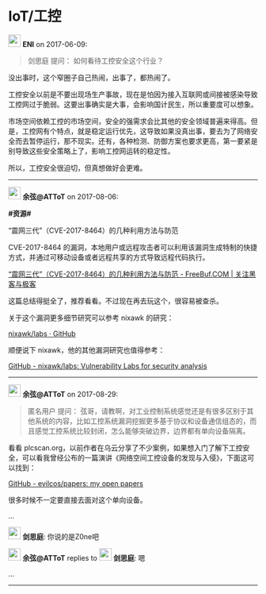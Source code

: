 # IoT/工控


<img src="https://file.xiaomiquan.com/f2/18/f2187aaef0629494fb3ab1ab45faea17ed9021d9408eb286db2694c418ae7acf.jpg" width="25px"/> __ENI__ on 2017-06-09:

> 剑思庭 提问：
如何看待工控安全这个行业？


没出事时，这个窄圈子自己热闹，出事了，都热闹了。

工控安全以前是不要出现场生产事故，现在是怕因为接入互联网或间接被感染导致工控网过于脆弱。这要出事确实是大事，会影响国计民生，所以重要度可以想象。

市场空间依赖工控的市场空间，安全的强需求会比其他的安全领域普遍来得高。但是，工控网有个特点，就是稳定运行优先，这导致如果没真出事，要去为了网络安全而去暂停运行，那不现实。还有，各种检测、防御方案也要求更高，第一要紧是别导致这些安全策略上了，影响工控网运转的稳定性。

所以，工控安全很迫切，但真想做好会更难。



---

<img src="https://file.xiaomiquan.com/96/86/9686aeac0faa9aa0efc8cc53e1617273dd5e53e7a0425b9f06b68f806f03ca15.jpg" width="25px"/> __余弦@ATToT__ on 2017-08-06:


__#资源#__

“震网三代”（CVE-2017-8464）的几种利用方法与防范

CVE-2017-8464 的漏洞，本地用户或远程攻击者可以利用该漏洞生成特制的快捷方式，并通过可移动设备或者远程共享的方式导致远程代码执行。


[“震网三代”（CVE-2017-8464）的几种利用方法与防范 - FreeBuf.COM | 关注黑客与极客](http://www.freebuf.com/news/143356.html)

 

这篇总结得挺全了，推荐看看。不过现在再去玩这个，很容易被查杀。

关于这个漏洞更多细节研究可以参考 nixawk 的研究：


[nixawk/labs · GitHub](https://github.com/nixawk/labs/tree/master/CVE-2017-8464)



顺便说下 nixawk，他的其他漏洞研究也值得参考：


[GitHub - nixawk/labs: Vulnerability Labs for security analysis](https://github.com/nixawk/labs)


---

<img src="https://file.xiaomiquan.com/96/86/9686aeac0faa9aa0efc8cc53e1617273dd5e53e7a0425b9f06b68f806f03ca15.jpg" width="25px"/> __余弦@ATToT__ on 2017-08-29:

> 匿名用户 提问：
弦哥，请教啊，对工业控制系统感觉还是有很多区别于其他系统的内容，比如工控系统漏洞挖掘更多基于协议和设备通信组态的，而且感觉工控系统比较封闭，怎么能够突破边界，边界都有单向设备隔离。


看看 plcscan.org，以前作者在乌云分享了不少案例，如果想入门了解下工控安全，可以看我曾经公布的一篇演讲《网络空间工控设备的发现与入侵》，下面这可以找到：


[GitHub - evilcos/papers: my open papers](https://github.com/evilcos/papers)



很多时候不一定要直接去面对这个单向设备。



...

<img src="https://file.xiaomiquan.com/41/b3/41b36482e50df589c1aab96bf02cc26f84715aecfb4ab94cff73436a248938a7.jpg" width="25px"/> __剑思庭__: 你说的是Z0ne吧

<img src="https://file.xiaomiquan.com/96/86/9686aeac0faa9aa0efc8cc53e1617273dd5e53e7a0425b9f06b68f806f03ca15.jpg" width="25px"/> __余弦@ATToT__ replies to <img src="https://file.xiaomiquan.com/41/b3/41b36482e50df589c1aab96bf02cc26f84715aecfb4ab94cff73436a248938a7.jpg" width="25px"/> __剑思庭__: 嗯


...

---

